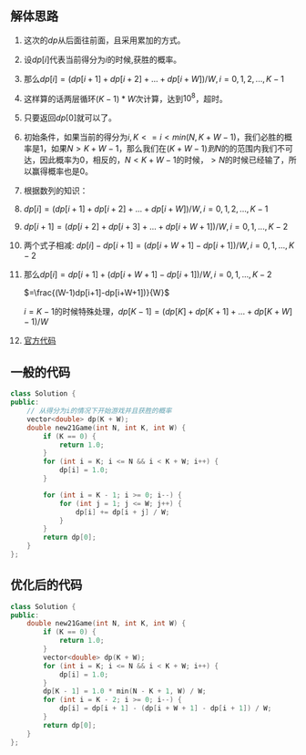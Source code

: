 ## 解体思路

1. 这次的$dp$从后面往前面，且采用累加的方式。

2. 设$dp[i]$代表当前得分为$i$的时候,获胜的概率。

3. 那么$dp[i]=(dp[i+1]+dp[i+2]+...+dp[i+W])/W,i=0,1,2,...,K-1$

4. 这样算的话两层循环$(K-1)*W$次计算，达到$10^8$，超时。

5. 只要返回$dp[0]$就可以了。

6. 初始条件，如果当前的得分为$i,K<=i<min(N,K+W-1)$，我们必胜的概率是$1$，如果$N>K+W-1$，那么我们在$(K+W-1) 到 N$的的范围内我们不可达，因此概率为$0$，相反的，$N<K+W-1$的时候，$>N$的时候已经输了，所以赢得概率也是0。

7. 根据数列的知识：

8. $dp[i]=(dp[i+1]+dp[i+2]+...+dp[i+W])/W,i=0,1,2,...,K-1$

9. $dp[i+1]=(dp[i+2]+dp[i+3]+...+dp[i+W+1])/W,i=0,1,...,K-2$

10. 两个式子相减: $dp[i]-dp[i+1]=(dp[i+W+1]-dp[i+1])/W,i=0,1,...,K-2$

11. 那么$dp[i]=dp[i+1]+(dp[i+W+1]-dp[i+1])/W,i=0,1,...,K-2$

    $=\frac{(W-1)dp[i+1]-dp[i+W+1])}{W}$

    $i=K-1$的时候特殊处理，$dp[K-1]=(dp[K]+dp[K+1]+...+dp[K+W]-1)/W$

12. [官方代码](https://leetcode-cn.com/problems/new-21-game/solution/xin-21dian-by-leetcode-solution/)

## 一般的代码

```c++
class Solution {
public:
    // 从得分为i的情况下开始游戏并且获胜的概率
    vector<double> dp(K + W);    
    double new21Game(int N, int K, int W) {
        if (K == 0) {
            return 1.0;
        }
        for (int i = K; i <= N && i < K + W; i++) {
            dp[i] = 1.0;
        }

        for (int i = K - 1; i >= 0; i--) {
            for (int j = 1; j <= W; j++) {
                dp[i] += dp[i + j] / W;
            }
        }
        return dp[0];
    }
};
```

## 优化后的代码

```c++
class Solution {
public:
    double new21Game(int N, int K, int W) {
        if (K == 0) {
            return 1.0;
        }
        vector<double> dp(K + W);
        for (int i = K; i <= N && i < K + W; i++) {
            dp[i] = 1.0;
        }
        dp[K - 1] = 1.0 * min(N - K + 1, W) / W;
        for (int i = K - 2; i >= 0; i--) {
            dp[i] = dp[i + 1] - (dp[i + W + 1] - dp[i + 1]) / W;
        }
        return dp[0];
    }
};
```

